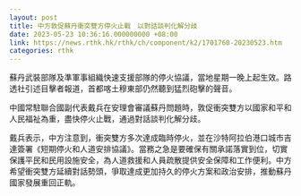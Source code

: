 ```yaml
---
layout: post
title: 中方敦促蘇丹衝突雙方停火止戰　以對話談判化解分歧
date: 2023-05-23 10:36:16.000000000 +08:00
link: https://news.rthk.hk/rthk/ch/component/k2/1701760-20230523.htm
categories: rthk
---
```


蘇丹武裝部隊及準軍事組織快速支援部隊的停火協議，當地星期一晚上起生效。路透社引述目擊者報道，首都喀土穆東部仍然聽到猛烈砲擊的聲音。

中國常駐聯合國副代表戴兵在安理會審議蘇丹問題時，敦促衝突雙方以國家和平和人民福祉為重，盡快停火止戰，通過對話談判化解分歧。

戴兵表示，中方注意到，衝突雙方多次達成臨時停火，並在沙特阿拉伯港口城市吉達簽署《短期停火和人道安排協議》。當務之急是要確保有關承諾落實到位，切實保護平民和民用設施安全，為人道救援和人員疏散提供安全保障和工作便利。中方希望衝突雙方延續對話勢頭，爭取達成更加持久的停火方案和政治安排，推動蘇丹國家發展重回正軌。

